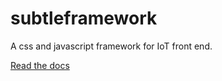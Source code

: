 # subtleframework
A css and javascript framework for IoT front end.

[Read the docs](https://frankovacevich.github.io/subtleframework/docs/)
